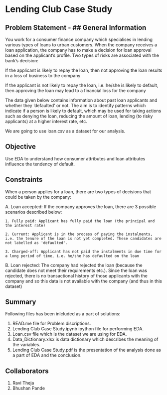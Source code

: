 # Lending Club Case Study

## Problem Statement - ## General Information
You work for a consumer finance company which specialises in lending various types of loans to urban customers. When the company receives a loan application, the company has to make a decision for loan approval based on the applicant’s profile. Two types of risks are associated with the bank’s decision:

If the applicant is likely to repay the loan, then not approving the loan results in a loss of business to the company

If the applicant is not likely to repay the loan, i.e. he/she is likely to default, then approving the loan may lead to a financial loss for the company

The data given below contains information about past loan applicants and whether they ‘defaulted’ or not. The aim is to identify patterns which indicate if a person is likely to default, which may be used for taking actions such as denying the loan, reducing the amount of loan, lending (to risky applicants) at a higher interest rate, etc.

We are going to use loan.csv as a dataset for our analysis.

## Objective
Use EDA to understand how consumer attributes and loan attributes influence the tendency of default.

## Constraints
When a person applies for a loan, there are two types of decisions that could be taken by the company:

A. Loan accepted: If the company approves the loan, there are 3 possible scenarios described below:

	1. Fully paid: Applicant has fully paid the loan (the principal and the interest rate)

	2. Current: Applicant is in the process of paying the instalments, i.e. the tenure of the loan is not yet completed. These candidates are not labelled as 'defaulted'.

	3. Charged-off: Applicant has not paid the instalments in due time for a long period of time, i.e. he/she has defaulted on the loan 

B. Loan rejected: The company had rejected the loan (because the candidate does not meet their requirements etc.). Since the loan was rejected, there is no transactional history of those applicants with the company and so this data is not available with the company (and thus in this dataset)

## Summary
Following files has been inlcluded as a part of solutions:
1. READ.me file for Problem discriptions.
2. Lending Club Case Study.ipynb ipython file for performing EDA.
3. Loan.csv file which is the dataset we are using for EDA.
4. Data_Dictionary.xlsx is data dictionary which describes the meaning of the variables.
5. Lending Club Case Study.pdf is the presentation of the analysis done as a part of EDA and the conclusion.
 
## Collaborators
1. Ravi Theja 
2. Bhushan Pande